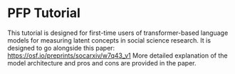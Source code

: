 # PFP Tutorial

This tutorial is designed for first-time users of transformer-based language models for measuring latent concepts in social science research. It is designed to go alongside this paper: https://osf.io/preprints/socarxiv/w7q43_v1
More detailed explanation of the model architecture and pros and cons are provided in the paper. 
